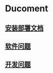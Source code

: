 # Ducoment
## [安装部署文档](https://github.com/xhlim/ducoment/tree/master/install)
## [软件问题](https://github.com/xhlim/ducoment/tree/master/software)
## [开发问题](https://github.com/xhlim/ducoment/tree/master/technology)
